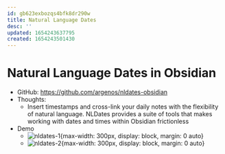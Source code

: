 ```yaml
---
id: gb623exbozqs4bfk8dr290w
title: Natural Language Dates
desc: ''
updated: 1654243637795
created: 1654243501430
---
```

# Natural Language Dates in Obsidian

- GitHub: https://github.com/argenos/nldates-obsidian
- Thoughts:
    - Insert timestamps and cross-link your daily notes with the flexibility of natural language. NLDates provides a suite of tools that makes working with dates and times within Obsidian frictionless
- Demo
    - ![nldates-1](https://user-images.githubusercontent.com/693981/116645561-1d565700-a944-11eb-9166-f55e72dc65bc.gif){max-width: 300px, display: block, margin: 0 auto}
    - ![nldates-2](https://user-images.githubusercontent.com/5426039/89716767-1d768700-d9b0-11ea-99cf-b3bb6846a872.gif){max-width: 300px, display: block, margin: 0 auto}